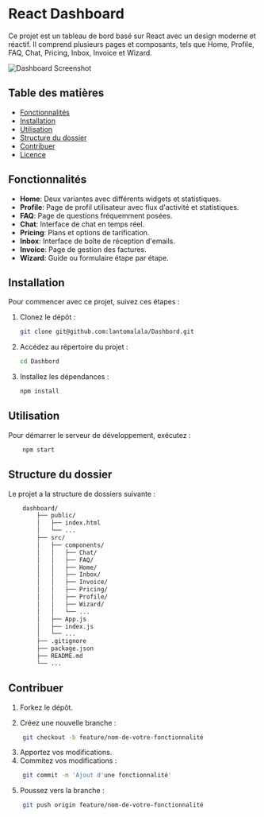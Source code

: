# React Dashboard

Ce projet est un tableau de bord basé sur React avec un design moderne et réactif. Il comprend plusieurs pages et composants, tels que Home, Profile, FAQ, Chat, Pricing, Inbox, Invoice et Wizard.

![Dashboard Screenshot](./path-to-your-image/readmeDashbord.PNG)

## Table des matières

- [Fonctionnalités](#fonctionnalités)
- [Installation](#installation)
- [Utilisation](#utilisation)
- [Structure du dossier](#structure-du-dossier)
- [Contribuer](#contribuer)
- [Licence](#licence)

## Fonctionnalités

- **Home**: Deux variantes avec différents widgets et statistiques.
- **Profile**: Page de profil utilisateur avec flux d'activité et statistiques.
- **FAQ**: Page de questions fréquemment posées.
- **Chat**: Interface de chat en temps réel.
- **Pricing**: Plans et options de tarification.
- **Inbox**: Interface de boîte de réception d'emails.
- **Invoice**: Page de gestion des factures.
- **Wizard**: Guide ou formulaire étape par étape.

## Installation

Pour commencer avec ce projet, suivez ces étapes :

1. Clonez le dépôt :
    ```sh
    git clone git@github.com:lantomalala/Dashbord.git
    ```
2. Accédez au répertoire du projet :
    ```sh
    cd Dashbord
    ```
3. Installez les dépendances :
    ```sh
    npm install
    ```

## Utilisation

Pour démarrer le serveur de développement, exécutez :
```sh
    npm start
 ```   
## Structure du dossier

Le projet a la structure de dossiers suivante :
```sh
    dashboard/
        ├── public/
        │   ├── index.html
        │   └── ...
        ├── src/
        │   ├── components/
        │   │   ├── Chat/
        │   │   ├── FAQ/
        │   │   ├── Home/
        │   │   ├── Inbox/
        │   │   ├── Invoice/
        │   │   ├── Pricing/
        │   │   ├── Profile/
        │   │   ├── Wizard/
        │   │   └── ...
        │   ├── App.js
        │   ├── index.js
        │   └── ...
        ├── .gitignore
        ├── package.json
        ├── README.md
        └── ...
 ```
## Contribuer

1. Forkez le dépôt.

2. Créez une nouvelle branche :
```sh
    git checkout -b feature/nom-de-votre-fonctionnalité
 ```
3. Apportez vos modifications.
4. Commitez vos modifications :
```sh
    git commit -m 'Ajout d'une fonctionnalité'
 ```
5. Poussez vers la branche :
```sh
    git push origin feature/nom-de-votre-fonctionnalité
 ```